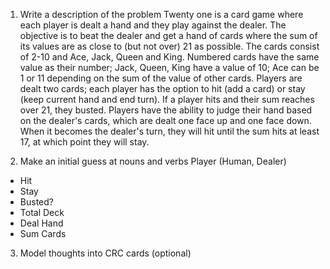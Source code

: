 1. Write a description of the problem
Twenty one is a card game where each player is dealt a hand and they play against the dealer.  The objective is to beat the dealer and get a hand of cards where the sum of its values are as close to (but not over) 21 as possible.
The cards consist of 2-10 and Ace, Jack, Queen and King.  Numbered cards have the same value as their number; Jack, Queen, King have a value of 10; Ace can be 1 or 11 depending on the sum of the value of other cards.
Players are dealt two cards; each player has the option to hit (add a card) or stay (keep current hand and end turn).  If a player hits and their sum reaches over 21, they busted.
Players have the ability to judge their hand based on the dealer's cards, which are dealt one face up and one face down.  When it becomes the dealer's turn, they will hit until the sum hits at least 17, at which point they will stay.

2. Make an initial guess at nouns and verbs
Player (Human, Dealer)
- Hit
- Stay
- Busted?
- Total
Deck
- Deal
Hand
- Sum
Cards

3. Model thoughts into CRC cards (optional)

